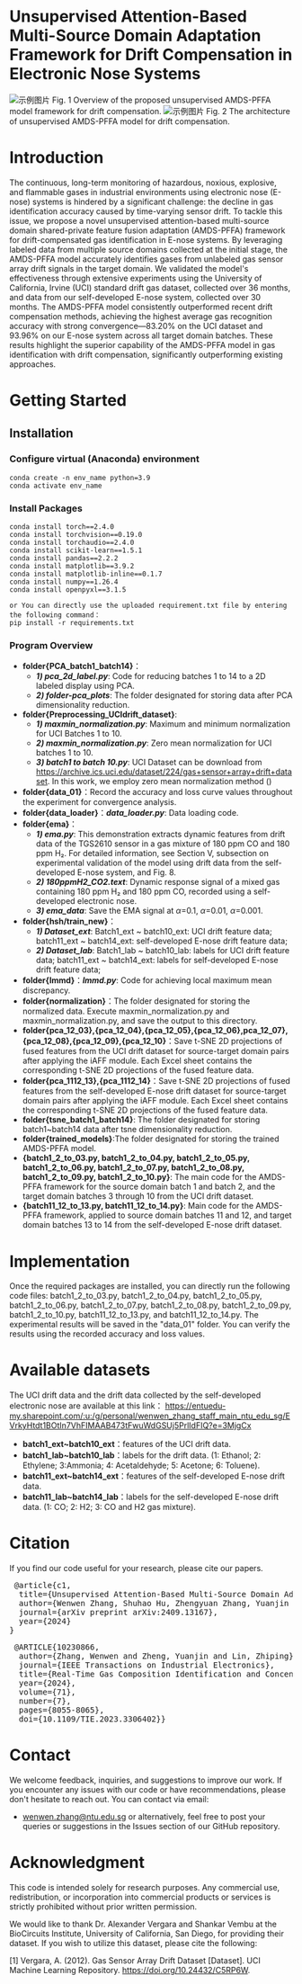 # Unsupervised Attention-Based Multi-Source Domain Adaptation Framework for Drift Compensation in Electronic Nose Systems
![示例图片](image/framework.jpg)
Fig. 1 Overview of the proposed unsupervised AMDS-PFFA model framework for drift compensation.
![示例图片](image/model.jpg)
Fig. 2 The architecture of unsupervised AMDS-PFFA model for drift compensation.
# Introduction
The continuous, long-term monitoring of hazardous, noxious, explosive, and flammable gases in industrial environments using electronic nose (E-nose) systems is hindered by a significant challenge: the decline in gas identification accuracy caused by time-varying sensor drift. To tackle this issue, we propose a novel unsupervised attention-based multi-source domain shared-private feature fusion adaptation (AMDS-PFFA) framework for drift-compensated gas identification in E-nose systems. By leveraging labeled data from multiple source domains collected at the initial stage, the AMDS-PFFA model accurately identifies gases from unlabeled gas sensor array drift signals in the target domain. We validated the model's effectiveness through extensive experiments using the University of California, Irvine (UCI) standard drift gas dataset, collected over 36 months, and data from our self-developed E-nose system, collected over 30 months. The AMDS-PFFA model consistently outperformed recent drift compensation methods, achieving the highest average gas recognition accuracy with strong convergence—83.20% on the UCI dataset and 93.96% on our E-nose system across all target domain batches. These results highlight the superior capability of the AMDS-PFFA model in gas identification with drift compensation, significantly outperforming existing approaches.
# Getting Started
## Installation
### Configure virtual (Anaconda) environment
    
    conda create -n env_name python=3.9
    conda activate env_name
### Install Packages   
    conda install torch==2.4.0
    conda install torchvision==0.19.0
    conda install torchaudio==2.4.0
    conda install scikit-learn==1.5.1
    conda install pandas==2.2.2
    conda install matplotlib==3.9.2
    conda install matplotlib-inline==0.1.7
    conda install numpy==1.26.4
    conda install openpyxl==3.1.5
    
    or You can directly use the uploaded requirement.txt file by entering the following command：
    pip install -r requirements.txt
### Program Overview
- **folder{PCA_batch1_batch14}**：
    - ***1) pca_2d_label.py***: Code for reducing batches 1 to 14 to a 2D labeled display using PCA.
    - ***2) folder-pca_plots***: The folder designated for storing data after PCA dimensionality reduction.
- **folder{Preprocessing_UCIdrift_dataset}**:
    - ***1) maxmin_normalization.py***: Maximum and minimum normalization for UCI Batches 1 to 10.
    - ***2) maxmin_normalization.py***: Zero mean normalization for UCI batches 1 to 10.
    - ***3) batch1 to batch 10.py***: UCI Dataset can be download from https://archive.ics.uci.edu/dataset/224/gas+sensor+array+drift+dataset. In this work, we employ zero mean normalization method ()  
- **folder{data_01}**：Record the accuracy and loss curve values throughout the experiment for convergence analysis.
- **folder{data_loader}**：***data_loader.py***: Data loading code.
- **folder{ema}**：
    - ***1) ema.py***: This demonstration extracts dynamic features from drift data of the TGS2610 sensor in a gas mixture of 180 ppm CO and 180 ppm H₂. For detailed information, see Section V, subsection on experimental validation of the model using drift data from the self-developed E-nose system, and Fig. 8.
    - ***2) 180ppmH2_CO2.text***: Dynamic response signal of a mixed gas containing 180 ppm H₂ and 180 ppm CO, recorded using a self-developed electronic nose.
    - ***3) ema_data***: Save the EMA signal at $\alpha$=0.1, $\alpha$=0.01, $\alpha$=0.001.
- **folder{hsh/train_new}**：
    - ***1) Dataset_ext***: Batch1_ext ~ batch10_ext: UCI drift feature data;  batch11_ext ~ batch14_ext: self-developed E-nose drift feature data;
    - ***2) Dataset_lab***: Batch1_lab ~ batch10_lab: labels for UCI drift feature data;  batch11_ext ~ batch14_ext: labels for self-developed E-nose drift feature data;
- **folder{lmmd}**：***lmmd.py***: Code for achieving local maximum mean discrepancy.
- **folder{normalization}**：The folder designated for storing the normalized data. Execute maxmin_normalization.py and maxmin_normalization.py, and save the output to this directory.
-  **folder{pca_12_03},{pca_12_04},{pca_12_05},{pca_12_06},pca_12_07},{pca_12_08},{pca_12_09},{pca_12_10}**：Save t-SNE 2D projections of fused features from the UCI drift dataset for source-target domain pairs after applying the iAFF module. Each Excel sheet contains the corresponding t-SNE 2D projections of the fused feature data.
-   **folder{pca_1112_13},{pca_1112_14}**：Save t-SNE 2D projections of fused features from the self-developed E-nose drift dataset for source-target domain pairs after applying the iAFF module. Each Excel sheet contains the corresponding t-SNE 2D projections of the fused feature data.
- **folder{tsne_batch1_batch14}**: The folder designated for storing batch1~batch14 data after tsne dimensionality reduction.
- **folder{trained_models}**:The folder designated for storing the trained AMDS-PFFA model.
-  **{batch1_2_to_03.py, batch1_2_to_04.py, batch1_2_to_05.py, batch1_2_to_06.py, batch1_2_to_07.py, batch1_2_to_08.py, batch1_2_to_09.py, batch1_2_to_10.py}**: The main code for the AMDS-PFFA framework for the source domain batch 1 and batch 2, and the target domain batches 3 through  10 from the UCI drift dataset. 
-  **{batch11_12_to_13.py, batch11_12_to_14.py}**:  Main code for the AMDS-PFFA framework, applied to source domain batches 11 and 12, and target domain batches 13 to 14 from the self-developed E-nose drift dataset.
# Implementation
Once the required packages are installed, you can directly run the following code files: batch1_2_to_03.py, batch1_2_to_04.py, batch1_2_to_05.py, batch1_2_to_06.py, batch1_2_to_07.py, batch1_2_to_08.py, batch1_2_to_09.py, batch1_2_to_10.py, batch11_12_to_13.py, and batch11_12_to_14.py. The experimental results will be saved in the "data_01" folder. You can verify the results using the recorded accuracy and loss values.
# Available datasets
The UCI drift data and the drift data collected by the self-developed electronic nose are available at this link：
https://entuedu-my.sharepoint.com/:u:/g/personal/wenwen_zhang_staff_main_ntu_edu_sg/EVrkyHtdt1BOtIn7VhFIMAAB473tFwuWdGSUj5PrlIdFIQ?e=3MjgCx
- **batch1_ext~batch10_ext**：features of the UCI drift data.
- **batch1_lab~batch10_lab**：labels for the drift data. (1: Ethanol; 2: Ethylene; 3:Ammonia; 4: Acetaldehyde; 5: Acetone; 6: Toluene).
- **batch11_ext~batch14_ext**：features of the self-developed E-nose drift data.
- **batch11_lab~batch14_lab**：labels for the self-developed E-nose drift data. (1: CO; 2: H2; 3: CO and H2 gas mixture).
# Citation
If you find our code useful for your research, please cite our papers.

<pre> @article{c1,
  title={Unsupervised Attention-Based Multi-Source Domain Adaptation Framework for Drift Compensation in Electronic Nose Systems},
  author={Wenwen Zhang, Shuhao Hu, Zhengyuan Zhang, Yuanjin Zheng, Qi Jie Wang, Zhiping Lin},
  journal={arXiv preprint arXiv:2409.13167},
  year={2024}
} </pre>

<pre> @ARTICLE{10230866,
  author={Zhang, Wenwen and Zheng, Yuanjin and Lin, Zhiping},
  journal={IEEE Transactions on Industrial Electronics}, 
  title={Real-Time Gas Composition Identification and Concentration Estimation Model for Artificial Olfaction}, 
  year={2024},
  volume={71},
  number={7},
  pages={8055-8065},
  doi={10.1109/TIE.2023.3306402}} </pre>

# Contact
We welcome feedback, inquiries, and suggestions to improve our work. If you encounter any issues with our code or have recommendations, please don't hesitate to reach out. You can contact via email:
- wenwen.zhang@ntu.edu.sg
or alternatively, feel free to post your queries or suggestions in the Issues section of our GitHub repository.

# Acknowledgment
This code is intended solely for research purposes. Any commercial use, redistribution, or incorporation into commercial products or services is strictly prohibited without prior written permission.

We would like to thank Dr. Alexander Vergara and Shankar Vembu at the BioCircuits Institute, University of California, San Diego, for providing their dataset. If you wish to utilize this dataset, please cite the following:

[1] Vergara, A. (2012). Gas Sensor Array Drift Dataset [Dataset]. UCI Machine Learning Repository. https://doi.org/10.24432/C5RP6W.













    
    
    

  
    
   

